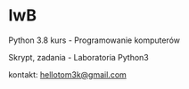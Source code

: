 # IwB
Python 3.8 kurs - Programowanie komputerów 

Skrypt, zadania - Laboratoria Python3 

kontakt: hellotom3k@gmail.com
